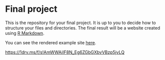 # Final project

This is the repository for your final project. It is up to you to decide how to structure your files and directories. The final result will be a website created using [R Markdown](http://rmarkdown.rstudio.com/rmarkdown_websites.html).

You can see the rendered example site [here](https://uc-cfss.github.io/fp-template/).

https://1drv.ms/f/s!AmWWAiIF8N_Eg6ZGbGXbvVBzp5jvLQ